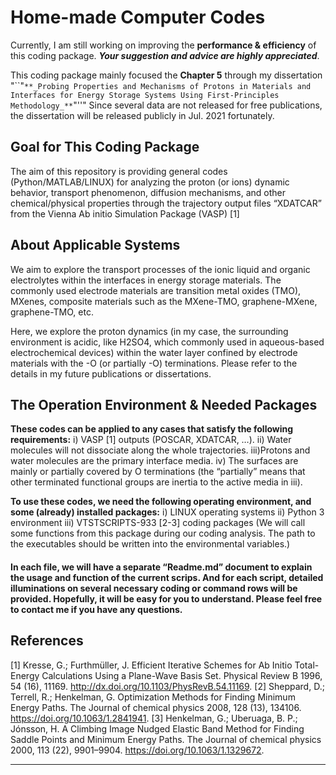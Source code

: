 # Home-made Computer Codes
Currently, I am still working on improving the **performance & efficiency** of this coding package. **_Your suggestion and advice are highly appreciated_**.

This coding package mainly focused the **Chapter 5** through my dissertation "``"`**_Probing Properties and Mechanisms of Protons in Materials and Interfaces for Energy Storage Systems Using First-Principles Methodology_**`"''" Since several data are not released for free publications, the dissertation will be released publicly in Jul. 2021 fortunately. 

## Goal for This Coding Package
The aim of this repository is providing general codes (Python/MATLAB/LINUX) for analyzing the proton (or ions) dynamic behavior, transport phenomenon, diffusion mechanisms, and other chemical/physical properties through the trajectory output files “XDATCAR” from the Vienna Ab initio Simulation Package (VASP) [1] 

## About Applicable Systems
We aim to explore the transport processes of the ionic liquid and organic electrolytes within the interfaces in energy storage materials. The commonly used electrode materials are transition metal oxides (TMO), MXenes, composite materials such as the MXene-TMO, graphene-MXene, graphene-TMO, etc. 

Here, we explore the proton dynamics (in my case, the surrounding environment is acidic, like H2SO4, which commonly used in aqueous-based electrochemical devices) within the water layer confined by electrode materials with the -O (or partially -O) terminations. Please refer to the details in my future publications or dissertations. 

## The Operation Environment & Needed Packages
**These codes can be applied to any cases that satisfy the following requirements:**
i)	VASP [1] outputs (POSCAR, XDATCAR, …). 
ii)	Water molecules will not dissociate along the whole trajectories.
iii)Protons and water molecules are the primary interface media.
iv)	The surfaces are mainly or partially covered by O terminations (the “partially” means that other terminated functional groups are inertia to the active media in iii).

**To use these codes, we need the following operating environment, and some (already) installed packages:**
i)	LINUX operating systems
ii)	Python 3 environment
iii)	VTSTSCRIPTS-933 [2-3] coding packages (We will call some functions from this package during our coding analysis. The path to the executables should be written into the environmental variables.) 

#### In each file, we will have a separate “Readme.md” document to explain the usage and function of the current scrips. And for each script, detailed illuminations on several necessary coding or command rows will be provided. Hopefully, it will be easy for you to understand. Please feel free to contact me if you have any questions. 

## References
[1] Kresse, G.; Furthmüller, J. Efficient Iterative Schemes for Ab Initio Total-Energy Calculations Using a Plane-Wave Basis Set. Physical Review B 1996, 54 (16), 11169. http://dx.doi.org/10.1103/PhysRevB.54.11169.
[2] Sheppard, D.; Terrell, R.; Henkelman, G. Optimization Methods for Finding Minimum Energy Paths. The Journal of chemical physics 2008, 128 (13), 134106. https://doi.org/10.1063/1.2841941. 
[3] Henkelman, G.; Uberuaga, B. P.; Jónsson, H. A Climbing Image Nudged Elastic Band Method for Finding Saddle Points and Minimum Energy Paths. The Journal of chemical physics 2000, 113 (22), 9901–9904. https://doi.org/10.1063/1.1329672.

***************************************************************************************


